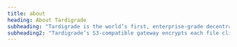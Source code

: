```yaml
---
title: about
heading: About Tardigrade
subheading: "Tardigrade is the world’s first, enterprise-grade decentralized cloud provider. Tardigrade is built on the Storj Network made up of unused hard drive space and bandwidth around the globe. By eliminating a central data center, we’re able to significantly reduce costs and resources, allowing us to pass the savings to our customers."
subheading2: "Tardigrade’s S3-compatible gateway encrypts each file client-side, then splits each file into pieces before being distributed across global network of nodes. Our decentralized architecture offers improved out-of-the-box security and privacy for our clients. It also enables better performance and reliability compared to traditional cloud storage."
---
```

